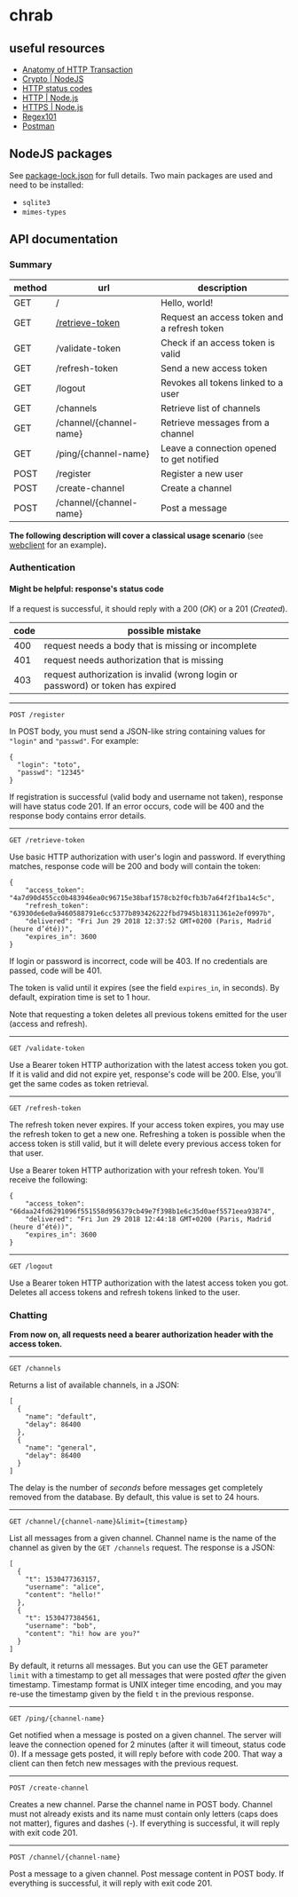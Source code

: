 # chrab

## useful resources

 - [Anatomy of HTTP Transaction](https://nodejs.org/en/docs/guides/anatomy-of-an-http-transaction/)
 - [Crypto | NodeJS](https://nodejs.org/api/crypto.html#crypto_crypto)
 - [HTTP status codes](https://en.wikipedia.org/wiki/List_of_HTTP_status_codes)
 - [HTTP | Node.js](https://nodejs.org/api/http.html#http_class_http_incomingmessage)
 - [HTTPS | Node.js](https://nodejs.org/api/https.html)
 - [Regex101](https://regex101.com)
 - [Postman](https://www.getpostman.com)

## NodeJS packages

See [package-lock.json](package-lock.json) for full details. Two main packages are used and need to be installed:

 - `sqlite3`
 - `mimes-types`

## API documentation

### Summary

method | url | description
--- | --- | ---
GET  | / | Hello, world!
GET | [/retrieve-token](#head)  | Request an access token and a refresh token
GET  | /validate-token  | Check if an access token is valid
GET  | /refresh-token  | Send a new access token
GET  | /logout | Revokes all tokens linked to a user
GET  | /channels  | Retrieve list of channels
GET  | /channel/{channel-name}  | Retrieve messages from a channel
GET  | /ping/{channel-name}  | Leave a connection opened to get notified  
POST  | /register  | Register a new user
POST  | /create-channel  | Create a channel  
POST  | /channel/{channel-name}  | Post a message

**The following description will cover a classical usage scenario** (see [webclient](webclient/) for an example)**.**

### Authentication

#### Might be helpful: response's status code

If a request is successful, it should reply with a 200 (*OK*) or a 201 (*Created*).

code | possible mistake
--- | ---
400  | request needs a body that is missing or incomplete
401  | request needs authorization that is missing
403  | request authorization is invalid (wrong login or password) or token has expired

---
<a name="head"></a>

    POST /register

In POST body, you must send a JSON-like string containing values for `"login"` and `"passwd"`. For example:

    {
      "login": "toto",
      "passwd": "12345"
    }

If registration is successful (valid body and username not taken), response will have status code 201. If an error occurs, code will be 400 and the response body contains error details.

---

    GET /retrieve-token

Use basic HTTP authorization with user's login and password. If everything matches, response code will be 200 and body will contain the token:

    {
        "access_token": "4a7d90d455cc0b483946ea0c96715e38baf1578cb2f0cfb3b7a64f2f1ba14c5c",
        "refresh_token": "63930de6e0a9460588791e6cc5377b893426222fbd7945b18311361e2ef0997b",
        "delivered": "Fri Jun 29 2018 12:37:52 GMT+0200 (Paris, Madrid (heure d’été))",
        "expires_in": 3600
    }

If login or password is incorrect, code will be 403. If no credentials are passed, code will be 401.

The token is valid until it expires (see the field `expires_in`, in seconds). By default, expiration time is set to 1 hour.

Note that requesting a token deletes all previous tokens emitted for the user (access and refresh).

---

    GET /validate-token

Use a Bearer token HTTP authorization with the latest access token you got. If it is valid and did not expire yet, response's code will be 200. Else, you'll get the same codes as token retrieval.

---

    GET /refresh-token

The refresh token never expires. If your access token expires, you may use the refresh token to get a new one. Refreshing a token is possible when the access token is still valid, but it will delete every previous access token for that user.

Use a Bearer token HTTP authorization with your refresh token. You'll receive the following:

    {
        "access_token": "66daa24fd6291096f551558d956379cb49e7f398b1e6c35d0aef5571eea93874",
        "delivered": "Fri Jun 29 2018 12:44:18 GMT+0200 (Paris, Madrid (heure d’été))",
        "expires_in": 3600
    }

---

    GET /logout

Use a Bearer token HTTP authorization with the latest access token you got. Deletes all access tokens and refresh tokens linked to the user.

### Chatting

**From now on, all requests need a bearer authorization header with the access token.**

---

    GET /channels

Returns a list of available channels, in a JSON:

    [
      {
        "name": "default",
		"delay": 86400
      },
      {
        "name": "general",
		"delay": 86400
      }
    ]

The delay is the number of *seconds* before messages get completely removed from the database. By default, this value is set to 24 hours.
	
---

    GET /channel/{channel-name}&limit={timestamp}

List all messages from a given channel. Channel name is the name of the channel as given by the `GET /channels` request. The response is a JSON:

    [
      {
        "t": 1530477363157,
        "username": "alice",
        "content": "hello!"
      },
      {
        "t": 1530477384561,
        "username": "bob",
        "content": "hi! how are you?"
      }
    ]



By default, it returns all messages. But you can use the GET parameter `limit` with a timestamp to get all messages that were posted *after* the given timestamp. Timestamp format is UNIX integer time encoding, and you may re-use the timestamp given by the field `t` in the previous response.

---

    GET /ping/{channel-name}

Get notified when a message is posted on a given channel. The server will leave the connection opened for 2 minutes (after it will timeout, status code 0). If a message gets posted, it will reply before with code 200. That way a client can then fetch new messages with the previous request.

---

    POST /create-channel

Creates a new channel. Parse the channel name in POST body. Channel must not already exists and its name must contain only letters (caps does not matter), figures and dashes (-). If everything is successful, it will reply with exit code 201.

---

    POST /channel/{channel-name}

Post a message to a given channel. Post message content in POST body. If everything is successful, it will reply with exit code 201.
